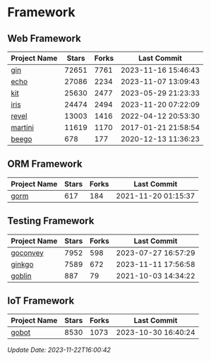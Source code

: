 # Framework

## Web Framework
| Project Name | Stars | Forks | Last Commit |
| ------------ | ----- | ----- | ----------- |
| [gin](https://github.com/gin-gonic/gin) | 72651 | 7761 | 2023-11-16 15:46:43 |
| [echo](https://github.com/labstack/echo) | 27086 | 2234 | 2023-11-07 13:09:43 |
| [kit](https://github.com/go-kit/kit) | 25630 | 2477 | 2023-05-29 21:23:33 |
| [iris](https://github.com/kataras/iris) | 24474 | 2494 | 2023-11-20 07:22:09 |
| [revel](https://github.com/revel/revel) | 13003 | 1416 | 2022-04-12 20:53:30 |
| [martini](https://github.com/go-martini/martini) | 11619 | 1170 | 2017-01-21 21:58:54 |
| [beego](https://github.com/astaxie/beego) | 678 | 177 | 2020-12-13 11:36:23 |

## ORM Framework
| Project Name | Stars | Forks | Last Commit |
| ------------ | ----- | ----- | ----------- |
| [gorm](https://github.com/jinzhu/gorm) | 617 | 184 | 2021-11-20 01:15:37 |

## Testing Framework
| Project Name | Stars | Forks | Last Commit |
| ------------ | ----- | ----- | ----------- |
| [goconvey](https://github.com/smartystreets/goconvey) | 7952 | 598 | 2023-07-27 16:57:29 |
| [ginkgo](https://github.com/onsi/ginkgo) | 7589 | 672 | 2023-11-11 17:56:58 |
| [goblin](https://github.com/franela/goblin) | 887 | 79 | 2021-10-03 14:34:22 |

## IoT Framework
| Project Name | Stars | Forks | Last Commit |
| ------------ | ----- | ----- | ----------- |
| [gobot](https://github.com/hybridgroup/gobot) | 8530 | 1073 | 2023-10-30 16:40:24 |

*Update Date: 2023-11-22T16:00:42*